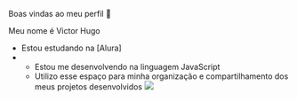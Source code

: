 Boas vindas ao meu perfil 👋

Meu nome é Victor Hugo 

- Estou estudando na [Alura]
-
  -  Estou me desenvolvendo na linguagem JavaScript
   - Utilizo esse espaço para minha organização e compartilhamento dos meus projetos desenvolvidos
![](https://media1.tenor.com/m/Xm9CuEL7_IsAAAAd/griddy.gif)






